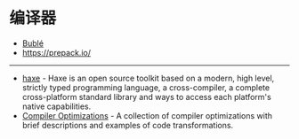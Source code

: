 # 编译器

- [Bublé](https://github.com/bublejs/buble)
- https://prepack.io/

---

- [haxe](https://haxe.org) - Haxe is an open source toolkit based on a modern, high level, strictly typed programming language, a cross-compiler, a complete cross-platform standard library and ways to access each platform's native capabilities.
- [Compiler Optimizations](http://compileroptimizations.com/index.html) - A collection of compiler optimizations with brief descriptions and examples of code transformations.
